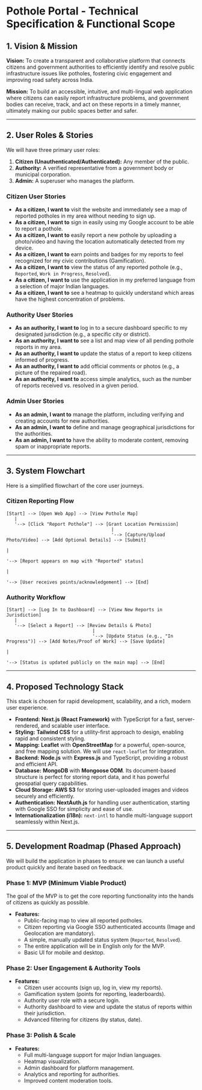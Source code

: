 # Pothole Portal - Technical Specification & Functional Scope

## 1. Vision & Mission

**Vision:** To create a transparent and collaborative platform that connects citizens and government authorities to efficiently identify and resolve public infrastructure issues like potholes, fostering civic engagement and improving road safety across India.

**Mission:** To build an accessible, intuitive, and multi-lingual web application where citizens can easily report infrastructure problems, and government bodies can receive, track, and act on these reports in a timely manner, ultimately making our public spaces better and safer.

---

## 2. User Roles & Stories

We will have three primary user roles:

1.  **Citizen (Unauthenticated/Authenticated):** Any member of the public.
2.  **Authority:** A verified representative from a government body or municipal corporation.
3.  **Admin:** A superuser who manages the platform.

### Citizen User Stories

- **As a citizen, I want to** visit the website and immediately see a map of reported potholes in my area without needing to sign up.
- **As a citizen, I want to** sign in easily using my Google account to be able to report a pothole.
- **As a citizen, I want to** easily report a new pothole by uploading a photo/video and having the location automatically detected from my device.
- **As a citizen, I want to** earn points and badges for my reports to feel recognized for my civic contributions (Gamification).
- **As a citizen, I want to** view the status of any reported pothole (e.g., `Reported`, `Work in Progress`, `Resolved`).
- **As a citizen, I want to** use the application in my preferred language from a selection of major Indian languages.
- **As a citizen, I want to** see a heatmap to quickly understand which areas have the highest concentration of problems.

### Authority User Stories

- **As an authority, I want to** log in to a secure dashboard specific to my designated jurisdiction (e.g., a specific city or district).
- **As an authority, I want to** see a list and map view of all pending pothole reports in my area.
- **As an authority, I want to** update the status of a report to keep citizens informed of progress.
- **As an authority, I want to** add official comments or photos (e.g., a picture of the repaired road).
- **As an authority, I want to** access simple analytics, such as the number of reports received vs. resolved in a given period.

### Admin User Stories

- **As an admin, I want to** manage the platform, including verifying and creating accounts for new authorities.
- **As an admin, I want to** define and manage geographical jurisdictions for the authorities.
- **As an admin, I want to** have the ability to moderate content, removing spam or inappropriate reports.

---

## 3. System Flowchart

Here is a simplified flowchart of the core user journeys.

### Citizen Reporting Flow

```
[Start] --> [Open Web App] --> [View Pothole Map]
   |
   '--> [Click "Report Pothole"] --> [Grant Location Permission]
                                       |
                                       '--> [Capture/Upload Photo/Video] --> [Add Optional Details] --> [Submit]
                                                                                                        |
                                                                                                        '--> [Report appears on map with "Reported" status]
                                                                                                        |
                                                                                                        '--> [User receives points/acknowledgement] --> [End]
```

### Authority Workflow

```
[Start] --> [Log In to Dashboard] --> [View New Reports in Jurisdiction]
   |
   '--> [Select a Report] --> [Review Details & Photo]
                                |
                                '--> [Update Status (e.g., "In Progress")] --> [Add Notes/Proof of Work] --> [Save Update]
                                                                                                              |
                                                                                                              '--> [Status is updated publicly on the main map] --> [End]
```

---

## 4. Proposed Technology Stack

This stack is chosen for rapid development, scalability, and a rich, modern user experience.

- **Frontend:** **Next.js (React Framework)** with TypeScript for a fast, server-rendered, and scalable user interface.
- **Styling:** **Tailwind CSS** for a utility-first approach to design, enabling rapid and consistent styling.
- **Mapping:** **Leaflet** with **OpenStreetMap** for a powerful, open-source, and free mapping solution. We will use `react-leaflet` for integration.
- **Backend:** **Node.js** with **Express.js** and TypeScript, providing a robust and efficient API.
- **Database:** **MongoDB** with **Mongoose ODM**. Its document-based structure is perfect for storing report data, and it has powerful geospatial query capabilities.
- **Cloud Storage:** **AWS S3** for storing user-uploaded images and videos securely and efficiently.
- **Authentication:** **NextAuth.js** for handling user authentication, starting with Google SSO for simplicity and ease of use.
- **Internationalization (i18n):** `next-intl` to handle multi-language support seamlessly within Next.js.

---

## 5. Development Roadmap (Phased Approach)

We will build the application in phases to ensure we can launch a useful product quickly and iterate based on feedback.

### Phase 1: MVP (Minimum Viable Product)

The goal of the MVP is to get the core reporting functionality into the hands of citizens as quickly as possible.

- **Features:**
  - Public-facing map to view all reported potholes.
  - Citizen reporting via Google SSO authenticated accounts (Image and Geolocation are mandatory).
  - A simple, manually updated status system (`Reported`, `Resolved`).
  - The entire application will be in English only for the MVP.
  - Basic UI for mobile and desktop.

### Phase 2: User Engagement & Authority Tools

- **Features:**
  - Citizen user accounts (sign up, log in, view my reports).
  - Gamification system (points for reporting, leaderboards).
  - Authority user role with a secure login.
  - Authority dashboard to view and update the status of reports within their jurisdiction.
  - Advanced filtering for citizens (by status, date).

### Phase 3: Polish & Scale

- **Features:**
  - Full multi-language support for major Indian languages.
  - Heatmap visualization.
  - Admin dashboard for platform management.
  - Analytics and reporting for authorities.
  - Improved content moderation tools.
